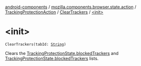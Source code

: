[android-components](../../../index.md) / [mozilla.components.browser.state.action](../../index.md) / [TrackingProtectionAction](../index.md) / [ClearTrackers](index.md) / [&lt;init&gt;](./-init-.md)

# &lt;init&gt;

`ClearTrackers(tabId: `[`String`](https://kotlinlang.org/api/latest/jvm/stdlib/kotlin/-string/index.html)`)`

Clears the [TrackingProtectionState.blockedTrackers](../../../mozilla.components.browser.state.state/-tracking-protection-state/blocked-trackers.md) and [TrackingProtectionState.blockedTrackers](../../../mozilla.components.browser.state.state/-tracking-protection-state/blocked-trackers.md) lists.

